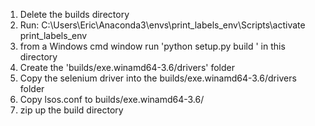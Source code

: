1. Delete the builds directory 
1. Run: C:\Users\Eric\Anaconda3\envs\print_labels_env\Scripts\activate print_labels_env
1. from a Windows cmd window run 'python setup.py build ' in this directory
1. Create the 'builds/exe.winamd64-3.6/drivers' folder
1. Copy the selenium driver into the builds/exe.winamd64-3.6/drivers folder
1. Copy lsos.conf to builds/exe.winamd64-3.6/
1. zip up the build directory

